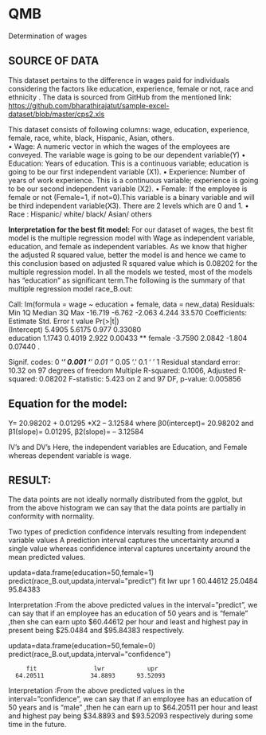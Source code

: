 # QMB
Determination of wages

## **SOURCE OF DATA**

This dataset pertains to the difference in wages paid for individuals considering the factors like education, experience, female or not, race and ethnicity . 
The data is sourced from GitHub from the mentioned link: https://github.com/bharathirajatut/sample-excel-dataset/blob/master/cps2.xls


This dataset consists of following columns: wage, education, experience, female, race, white, black, Hispanic, Asian, others.  
•	Wage:  A numeric vector in which the wages of the employees are conveyed.
The variable wage is going to be our dependent variable(Y)
•	Education: Years of education. This is a continuous variable; education is going to be our first independent variable (X1).
•	Experience: Number of years of work experience. This is a continuous variable; experience is going to be our second independent variable (X2).
•	Female: If the employee is female or not (Female=1, if not=0).This variable is a binary variable and will be third independent variable(X3). There are 2 levels which are 0 and 1.
•	Race : Hispanic/ white/ black/ Asian/ others


**Interpretation for the best fit model:**
For our dataset of wages, the best fit model is the multiple regression model with Wage as independent variable, education, and female as independent variables. As we know that higher the adjusted R squared value, better the model is and hence we came to this conclusion based on adjusted R squared value which is 0.08202 for the multiple regression model. In all the models we tested, most of the models has “education” as significant term.The following is the summary of that multiple regression model race_B.out:

Call:
lm(formula = wage ~ education + female, data = new_data)
Residuals:
    Min      1Q  Median      3Q     Max 
-16.719  -6.762  -2.063   4.244  33.570 
Coefficients:
            Estimate Std. Error t value Pr(>|t|)   
(Intercept)   5.4905     5.6175   0.977  0.33080   
education     1.1743     0.4019   2.922  0.00433 **
female       -3.7590     2.0842  -1.804  0.07440 . 

Signif. codes:  0 ‘***’ 0.001 ‘**’ 0.01 ‘*’ 0.05 ‘.’ 0.1 ‘ ’ 1
Residual standard error: 10.32 on 97 degrees of freedom
Multiple R-squared:  0.1006,	Adjusted R-squared:  0.08202 
F-statistic: 5.423 on 2 and 97 DF,  p-value: 0.005856

## Equation for the model: 
Y= 20.98202 + 0.01295 *X2 – 3.12584
where  β0(intercept)= 20.98202 and β1(slope)= 0.01295, β2(slope)= – 3.12584

IV’s and DV’s
Here, the independent variables are Education, and Female whereas dependent variable is wage.

## **RESULT:**
 
The data points are not ideally normally distributed from the ggplot, but from the above histogram we can say that the data points are partially in conformity with normality.


Two types of prediction confidence intervals resulting from independent variable values
A prediction interval captures the uncertainty around a single value whereas confidence interval captures uncertainty around the mean predicted values.

updata=data.frame(education=50,female=1)
predict(race_B.out,updata,interval="predict")
   fit                 lwr             upr
1 60.44612          25.0484           95.84383

Interpretation :From the above predicted values in the interval=”predict”, we can say that if an employee has an education of 50 years and is “female” ,then she can earn upto $60.44612 per hour and least and highest pay in present being $25.0484 and $95.84383 respectively.

updata=data.frame(education=50,female=0)
predict(race_B.out,updata,interval="confidence")

         fit                lwr            upr
      64.20511             34.8893      93.52093

Interpretation :From the above predicted values in the interval=”confidence”, we can say that if an employee has an education of 50 years and is “male” ,then he can earn up to  $64.20511    per hour and least and highest pay being $34.8893 and $93.52093 respectively during some time in the future.





